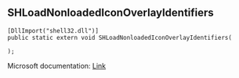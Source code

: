 ## SHLoadNonloadedIconOverlayIdentifiers

```
[DllImport("shell32.dll")]
public static extern void SHLoadNonloadedIconOverlayIdentifiers(
   
);
```

Microsoft documentation: [Link](https://learn.microsoft.com/en-us/windows/win32/api/shellapi/nf-shellapi-shloadnonloadediconoverlayidentifiers)

